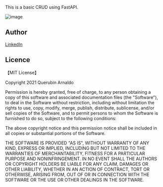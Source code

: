 This is a basic CRUD using FastAPI.

![image](https://user-images.githubusercontent.com/75480369/146206677-3c190e9d-cc7b-4c6d-a2e2-4dbe906b48f1.png)

## Author

[LinkedIn](https://www.linkedin.com/in/querubinarnaldo)

## Licence

【MIT License】

Copyright 2021 Querubin Arnaldo

Permission is hereby granted, free of charge, to any person obtaining a copy of this software and associated documentation files (the "Software"), to deal in the Software without restriction, including without limitation the rights to use, copy, modify, merge, publish, distribute, sublicense, and/or sell copies of the Software, and to permit persons to whom the Software is furnished to do so, subject to the following conditions:

The above copyright notice and this permission notice shall be included in all copies or substantial portions of the Software.

THE SOFTWARE IS PROVIDED "AS IS", WITHOUT WARRANTY OF ANY KIND, EXPRESS OR IMPLIED, INCLUDING BUT NOT LIMITED TO THE WARRANTIES OF MERCHANTABILITY, FITNESS FOR A PARTICULAR PURPOSE AND NONINFRINGEMENT. IN NO EVENT SHALL THE AUTHORS OR COPYRIGHT HOLDERS BE LIABLE FOR ANY CLAIM, DAMAGES OR OTHER LIABILITY, WHETHER IN AN ACTION OF CONTRACT, TORT OR OTHERWISE, ARISING FROM, OUT OF OR IN CONNECTION WITH THE SOFTWARE OR THE USE OR OTHER DEALINGS IN THE SOFTWARE.
